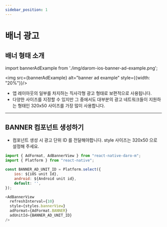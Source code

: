 ```yaml
---
sidebar_position: 1
---
```


# 배너 광고

## 배너 형태 소개

import bannerAdExample from './img/darom-ios-banner-ad-example.png';

<img src={bannerAdExample} alt="banner ad example" style={{width: "20%"}}/>

- 앱 레이아웃의 일부를 차지하는 직사각형 광고 형태로 보편적으로 사용됩니다.
- 다양한 사이즈를 지정할 수 있지만 그 중에서도 대부분의 광고 네트워크들이 지원하는 형태인 320x50 사이즈를 가장 많이 사용합니다.

---

## BANNER 컴포넌트 생성하기

- 컴포넌트 생성 시 광고 단위 ID 를 전달해야합니다. style 사이즈는 320x50 으로 설정해 주세요.

```javascript
import { AdFormat, AdBannerView } from "react-native-daro-m";
import { Platform } from "react-native";

const BANNER_AD_UNIT_ID = Platform.select({
    ios: ${iOS unit Id},
    android: ${Android unit id},
    default: '',
});

<AdBannerView
  refreshInterval={10}
  style={styles.bannerView}
  adFormat={AdFormat.BANNER}
  adUnitId={BANNER_AD_UNIT_ID}
/>
```

